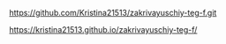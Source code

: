 https://github.com/Kristina21513/zakrivayuschiy-teg-f.git

https://kristina21513.github.io/zakrivayuschiy-teg-f/